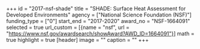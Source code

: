 +++
id = "2017-nsf-shade"
title = "SHADE: Surface Heat Assessment for Developed Environments"
agency = ["National Science Foundation (NSF)"]
funding_type = ["0"]
start_end = "2017-2020"
award_no = "NSF-1664091"
selected = true
url_custom = [{name = "nsf", url = "https://www.nsf.gov/awardsearch/showAward?AWD_ID=1664091"}]
math = true
highlight = true
[header]
image = ""
caption = ""
+++
